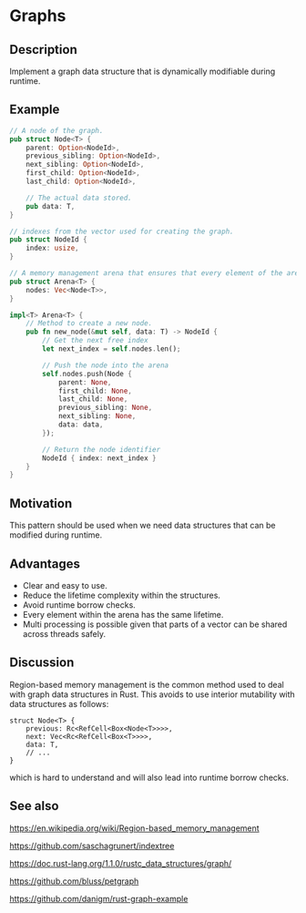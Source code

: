 # Graphs

## Description

Implement a graph data structure that is dynamically modifiable during runtime.


## Example

```rust
// A node of the graph.
pub struct Node<T> {
    parent: Option<NodeId>,
    previous_sibling: Option<NodeId>,
    next_sibling: Option<NodeId>,
    first_child: Option<NodeId>,
    last_child: Option<NodeId>,

    // The actual data stored.
    pub data: T,
}

// indexes from the vector used for creating the graph.
pub struct NodeId {
    index: usize,
}

// A memory management arena that ensures that every element of the arena has the same lifetime.
pub struct Arena<T> {
    nodes: Vec<Node<T>>,
}

impl<T> Arena<T> {
    // Method to create a new node.
    pub fn new_node(&mut self, data: T) -> NodeId {
        // Get the next free index
        let next_index = self.nodes.len();

        // Push the node into the arena
        self.nodes.push(Node {
            parent: None,
            first_child: None,
            last_child: None,
            previous_sibling: None,
            next_sibling: None,
            data: data,
        });

        // Return the node identifier
        NodeId { index: next_index }
    }
}
```


## Motivation

This pattern should be used when we need data structures that can be modified during runtime.


## Advantages

- Clear and easy to use.
- Reduce the lifetime complexity within the structures.
- Avoid runtime borrow checks.
- Every element within the arena has the same lifetime.
- Multi processing is possible given that parts of a vector can be shared across threads safely.


## Discussion

Region-based memory management is the common method used to deal with graph data structures in Rust.
This avoids to use interior mutability with data structures as follows:

```
struct Node<T> {
    previous: Rc<RefCell<Box<Node<T>>>>,
    next: Vec<Rc<RefCell<Box<T>>>>,
    data: T,
    // ...
}
```

which is hard to understand and will also lead into runtime borrow checks.


## See also

https://en.wikipedia.org/wiki/Region-based_memory_management

https://github.com/saschagrunert/indextree

https://doc.rust-lang.org/1.1.0/rustc_data_structures/graph/

https://github.com/bluss/petgraph

https://github.com/danigm/rust-graph-example
